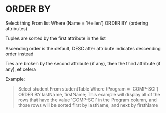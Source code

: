 # ORDER BY

Select thing From list Where (Name = 'Hellen') ORDER BY (ordering attributes)

Tuples are sorted by the first attribute in the list

Ascending order is the default, DESC after attribute indicates descending order instead

Ties are broken by the second attribute (if any), then the third attribute (if any), et cetera

Example:
> Select student From studentTable Where (Program = 'COMP-SCI') ORDER BY lastName, firstName;
This example will display all of the rows that have the value 'COMP-SCI' in the Program column, and those rows will be sorted first by lastName, and next by firstName

